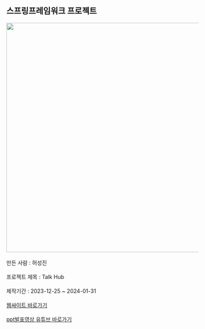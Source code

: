 <h2>스프링프레임워크 프로젝트</h2>
<img src = "http://49.142.157.251:9090/cjgreen/resources/images/javaProjectS13(%ED%97%88%EC%84%B1%EC%A7%84).jpg" style = "width : 600px;" /><br/><br/>
만든 사람 : 허성진<br/><br/>
프로젝트 제목 : Talk Hub<br/><br/>
제작기간 : 2023-12-25 ~ 2024-01-31<br/><br/>
<a href = "http://49.142.157.251:9090/javaProjectS13/" target = "_blank">웹싸이트 바로가기</a><br/><br/>
<a href = "https://www.youtube.com/watch?v=8P5EWm0QjvE" target = "_blank">ppt발표영상 유튜브 바로가기</a>
